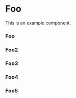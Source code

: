 # Foo

This is an example component.
### Foo
<code src="@/Foo/Demo.tsx"></code>

### Foo2
<code src="@/Foo2/Demo.tsx"></code>

### Foo3
<code src="@/Foo3/Demo.tsx"></code>

### Foo4
<code src="@/Foo4/Demo.tsx"></code>

### Foo5
<code src="@/Foo5/Demo.tsx"></code>
